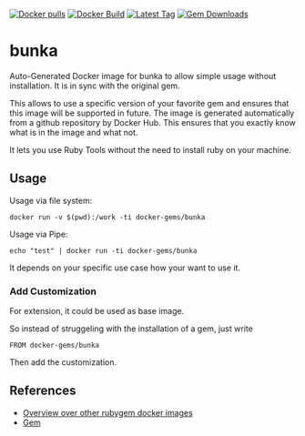 [![Docker pulls](https://img.shields.io/docker/pulls/rubygem/bunka.svg)](https://hub.docker.com/r/rubygem/bunka/)
[![Docker Build](https://img.shields.io/docker/automated/rubygem/bunka.svg)](https://hub.docker.com/r/rubygem/bunka/)
[![Latest Tag](https://img.shields.io/github/tag/docker-rubygem/bunka.svg)](https://hub.docker.com/r/rubygem/bunka/)
[![Gem Downloads](https://img.shields.io/gem/dt/bunka.svg)](https://rubygems.org/gems/bunka/)
# bunka

Auto-Generated Docker image for bunka to allow simple usage without installation.
It is in sync with the original gem.

This allows to use a specific version of your favorite gem and ensures that this image will be supported in future.
The image is generated automatically from a github repository by Docker Hub.
This ensures that you exactly know what is in the image and what not.

It lets you use Ruby Tools without the need to install ruby on your machine.

## Usage

Usage via file system:

`docker run -v $(pwd):/work -ti docker-gems/bunka`

Usage via Pipe:

`echo "test" | docker run -ti docker-gems/bunka`

It depends on your specific use case how your want to use it.

### Add Customization

For extension, it could be used as base image.

So instead of struggeling with the installation of a gem, just write

`FROM docker-gems/bunka`

Then add the customization.

## References

 - [Overview over other rubygem docker images](https://github.com/thinkbot/docker-rubygem)
 - [Gem](https://rubygems.org/gems/bunka/)
